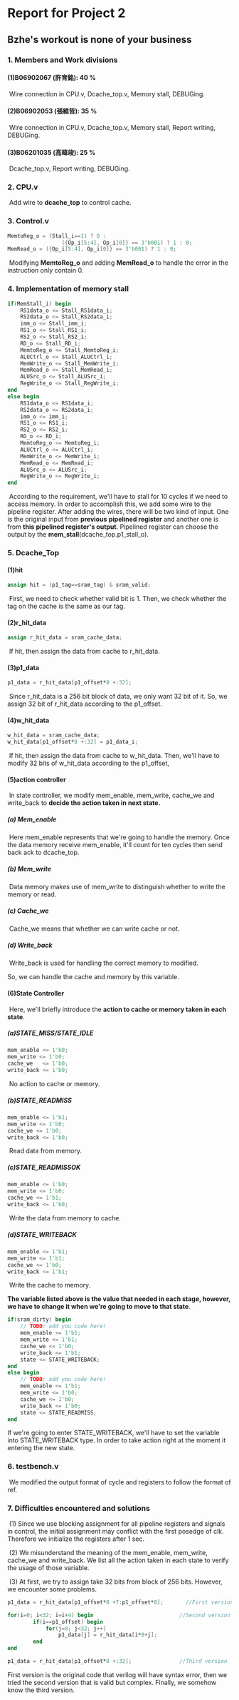 # Report for Project 2 

## Bzhe's workout is none of your business

### 1. Members and Work divisions

#### 	(1)B06902067 (許育銘): 40 %

​		Wire connection in CPU.v, Dcache_top.v, Memory stall, DEBUGing.

#### 	(2)B06902053 (張維哲): 35 %

​		Wire connection in CPU.v, Dcache_top.v, Memory stall, Report writing, DEBUGing.

#### 	(3)B06201035 (高暐竣): 25 %

​		Dcache_top.v, Report writing, DEBUGing.



### 2. CPU.v

​	Add wire to **dcache_top** to control cache.



### 3. Control.v

```verilog
MemtoReg_o = (Stall_i==1) ? 0 : 
                 ({Op_i[5:4], Op_i[0]} == 3'b001) ? 1 : 0;   
MemRead_o = ({Op_i[5:4], Op_i[0]} == 3'b001) ? 1 : 0;
```

​	Modifying **MemtoReg_o** and adding **MemRead_o** to handle the error in the instruction only contain 0.



### 4. Implementation of memory stall

```verilog
if(MemStall_i) begin
    RS1data_o <= Stall_RS1data_i;
    RS2data_o <= Stall_RS2data_i;
    imm_o <= Stall_imm_i;
    RS1_o <= Stall_RS1_i;
    RS2_o <= Stall_RS2_i;
    RD_o <= Stall_RD_i;
    MemtoReg_o <= Stall_MemtoReg_i;
    ALUCtrl_o <= Stall_ALUCtrl_i;
    MemWrite_o <= Stall_MemWrite_i;
    MemRead_o <= Stall_MemRead_i;
    ALUSrc_o <= Stall_ALUSrc_i;
    RegWrite_o <= Stall_RegWrite_i;
end
else begin
    RS1data_o <= RS1data_i;
    RS2data_o <= RS2data_i;
    imm_o <= imm_i;
    RS1_o <= RS1_i;
    RS2_o <= RS2_i;
    RD_o <= RD_i;
    MemtoReg_o <= MemtoReg_i;
    ALUCtrl_o <= ALUCtrl_i;
    MemWrite_o <= MemWrite_i;
    MemRead_o <= MemRead_i;
    ALUSrc_o <= ALUSrc_i;
    RegWrite_o <= RegWrite_i;
end
```
​	According to the requirement, we'll have to stall for 10 cycles if we need to access memory. In order to accomplish this, we add some wire to the pipeline register. After adding the wires, there will be two kind of input. One is the original input from **previous** **pipelined register** and another one is from **this** **pipelined register's output**. Pipelined register can choose the output by the **mem_stall**(dcache_top.p1_stall_o). 



### 5. Dcache_Top

#### 	(1)hit 

```verilog
assign hit = (p1_tag==sram_tag) & sram_valid;
```

​		First, we need to check whether valid bit is 1. Then, we check whether the tag on the cache is the same as our tag.

#### 	(2)r_hit_data

```verilog
assign r_hit_data = sram_cache_data;
```

​		If hit, then assign the data from cache to r_hit_data. 

#### 	(3)p1_data

```verilog
p1_data = r_hit_data[p1_offset*8 +:32];
```

​		Since r_hit_data is a 256 bit block of data, we only want 32 bit of it. So, we assign 32 bit of r_hit_data according to the p1_offset.

#### 	(4)w_hit_data

```verilog
w_hit_data = sram_cache_data;
w_hit_data[p1_offset*8 +:32] = p1_data_i;
```

​		If hit, then assign the data from cache to w_hit_data. Then, we'll have to modify 32 bits of w_hit_data according to the p1_offset,

#### 	(5)action controller

​		In state controller, we modify mem_enable, mem_write, cache_we  and write_back to **decide the action taken in next state.**

##### 		(a) Mem_enable 

​		Here mem_enable represents that we're going to handle the memory. Once the data memory receive mem_enable, it'll count for ten cycles then send back ack to dcache_top. 

##### 		(b) Mem_write

​		Data memory makes use of mem_write to distinguish whether to write the memory or read.

##### 		(c) Cache_we

​		Cache_we means that whether we can write cache or not.

##### 		(d) Write_back

​		Write_back is used for handling the correct memory to modified.

So, we can handle the cache and memory by this variable.

#### 	(6)State Controller

​		Here, we'll briefly introduce the **action to cache or memory taken in each state**.

##### 		(a)STATE_MISS/STATE_IDLE

```verilog
mem_enable <= 1'b0;
mem_write <= 1'b0;
cache_we   <= 1'b0;
write_back <= 1'b0;
```

​		No action to cache or memory.

##### 		(b)STATE_READMISS

```verilog
mem_enable <= 1'b1;
mem_write <= 1'b0;
cache_we <= 1'b0;
write_back <= 1'b0;
```

​		Read data from memory.

##### 		(c)STATE_READMISSOK

```verilog
mem_enable <= 1'b0;
mem_write <= 1'b0;
cache_we <= 1'b1;
write_back <= 1'b0;
```

​		Write the data from memory to cache.

##### 		(d)STATE_WRITEBACK

```verilog
mem_enable <= 1'b1;
mem_write <= 1'b1;
cache_we <= 1'b0;
write_back <= 1'b1;
```

​		Write the cache to memory.

**The variable listed above is the value that needed in each stage, however, we have to change it when we're going to move to that state**.

```verilog
if(sram_dirty) begin          
    // TODO: add you code here!
    mem_enable <= 1'b1;
    mem_write <= 1'b1;
    cache_we <= 1'b0;
    write_back <= 1'b1;
    state <= STATE_WRITEBACK;
end
else begin                    
    // TODO: add you code here! 
    mem_enable <= 1'b1;
    mem_write <= 1'b0;
    cache_we <= 1'b0;
    write_back <= 1'b0;
    state <= STATE_READMISS;
end
```

If we're going to enter STATE_WRITEBACK, we'll have to set the variable into STATE_WRITEBACK type. In order to take action right at the moment it entering the new state.

### 6. testbench.v

​	We modified the output format of cycle and registers to follow the format of ref. 



### 7. Difficulties encountered and solutions

​	(1) Since we use blocking assignment for all pipeline registers and signals in control, the initial assignment may conflict with the first posedge of clk. Therefore we initialize the registers after 1 sec.

​	(2) We misunderstand the meaning of the  mem_enable, mem_write, cache_we  and write_back. We list all the action taken in each state to verify the usage of those variable.

​	(3) At first, we try to assign take 32 bits from block of 256 bits. However, we encounter some problems.

```verilog
p1_data = r_hit_data[p1_offset*8 +7:p1_offset*8];		//First version
```

```verilog
for(i=0; i<32; i=i+4) begin							  //Second version
        if(i==p1_offset) begin
            for(j=0; j<32; j++)
                p1_data[j] = r_hit_data[i*8+j];
        end
end
```

```verilog
p1_data = r_hit_data[p1_offset*8 +:32];				  //Third version
```

First version is the original code that verilog  will have syntax error, then we tried the second version that is valid but complex. Finally, we somehow know the third version.  

